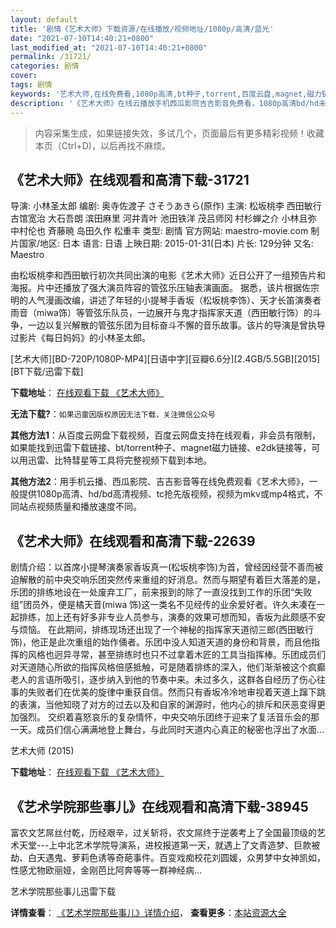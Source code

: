 ```yaml
---
layout: default
title: '剧情《艺术大师》下载资源/在线播放/视频地址/1080p/高清/蓝光'
date: "2021-07-10T14:40:21+0800"
last_modified_at: "2021-07-10T14:40:21+0800"
permalink: /31721/
categories: 剧情
cover:
tags: 剧情
keywords: '艺术大师,在线免费看,1080p高清,bt种子,torrent,百度云盘,magnet,磁力链,迅雷下载资源'
description: '《艺术大师》在线云播放手机西瓜影院吉吉影音免费看，1080p高清bd/hd未删减完整版和tc抢先枪版，mkv/mp4格式，附带bt/torrent种子、magnet/磁力链、百度云盘、网盘资源迅雷下载链接'
---
```


>内容采集生成，如果链接失效，多试几个，页面最后有更多精彩视频！收藏本页（Ctrl+D)，以后再找不麻烦。


## 《艺术大师》在线观看和高清下载-31721

导演: 小林圣太郎 编剧: 奥寺佐渡子 さそうあきら(原作) 主演: 松坂桃李 西田敏行 古馆宽治 大石吾朗 滨田麻里 河井青叶 池田铁洋 茂吕师冈 村杉蝉之介 小林且弥 中村伦也 斉藤暁 岛田久作 松重丰 类型: 剧情 官方网站: maestro-movie.com 制片国家/地区: 日本 语言: 日语 上映日期: 2015-01-31(日本) 片长: 129分钟 又名: Maestro

由松坂桃李和西田敏行初次共同出演的电影《艺术大师》近日公开了一组预告片和海报。片中还播放了强大演员阵容的管弦乐压轴表演画面。 据悉，该片根据佐宗明的人气漫画改编，讲述了年轻的小提琴手香坂（松坂桃李饰）、天才长笛演奏者雨音（miwa饰）等管弦乐队员，一边展开与鬼才指挥家天道（西田敏行饰）的斗争，一边以复兴解散的管弦乐团为目标奋斗不懈的音乐故事。该片的导演是曾执导过影片《每日妈妈》的小林圣太郎。


[艺术大师][BD-720P/1080P-MP4][日语中字][豆瓣6.6分][2.4GB/5.5GB][2015][BT下载/迅雷下载]

**下载地址**： [在线观看下载 《艺术大师》](https://www.btdx8.com/torrent/maestro_2015.html) 


**无法下载?**：`如果迅雷因版权原因无法下载，关注微信公众号 `

**其他方法1**：从百度云网盘下载视频，百度云网盘支持在线观看，非会员有限制，如果能找到迅雷下载链接、bt/torrent种子、magnet磁力链接、e2dk链接等，可以用迅雷、比特彗星等工具将完整视频下载到本地。

**其他方法2**：用手机云播、西瓜影院、吉吉影音等在线免费观看《艺术大师》，一般提供1080p高清、hd/bd高清视频、tc抢先版视频，视频为mkv或mp4格式，不同站点视频质量和播放速度不同。


## 《艺术大师》在线观看和高清下载-22639

剧情介绍：以首席小提琴演奏家香坂真一(松坂桃李饰)为首，曾经因经营不善而被迫解散的前中央交响乐团突然传来重组的好消息。然而与期望有着巨大落差的是，乐团的排练地设在一处废弃工厂，前来报到的除了一直没找到工作的乐团“失败组”团员外，便是橘天音(miwa 饰)这一类名不见经传的业余爱好者。许久未凑在一起排练，加上还有好多非专业人员参与，演奏的效果可想而知，香坂为此颇感不安与烦恼。   在此期间，排练现场还出现了一个神秘的指挥家天道彻三郎(西田敏行饰)，他正是此次重组的始作俑者。乐团中没人知道天道的身份和背景，而且他指挥的风格也迥异寻常，甚至排练时也只不过拿着木匠的工具当指挥棒。乐团成员们对天道随心所欲的指挥风格倍感抵触，可是随着排练的深入，他们渐渐被这个疯癫老人的言语所吸引，逐步纳入到他的节奏中来。未过多久，这群各自经历了伤心往事的失败者们在优美的旋律中重获自信。然而只有香坂冷冷地审视着天道上蹿下跳的表演，当他知晓了对方的过去以及和自家的渊源时，他内心的排斥和厌恶变得更加强烈。   交织着喜怒哀乐的复杂情怀，中央交响乐团终于迎来了复活音乐会的那一天。成员们信心满满地登上舞台，与此同时天道内心真正的秘密也浮出了水面…


艺术大师 (2015)

**下载地址**： [在线观看下载 《艺术大师》](https://www.btbtdy.me/btdy/dy354.html) 


## 《艺术学院那些事儿》在线观看和高清下载-38945

富农文艺屌丝付乾，历经艰辛，过关斩将，农文屌终于逆袭考上了全国最顶级的艺术天堂---上中北艺术学院导演系，进校报道第一天，就遇上了文青造梦、巨款被劫、白天遇鬼、萝莉色诱等奇葩事件。百变戏痴校花刘圆媛，众男梦中女神凯如，性感尤物欧丽娅，金刚芭比阿奔等等一群神经病...


艺术学院那些事儿迅雷下载

**详情查看**： [《艺术学院那些事儿》详情介绍](/movie/38945/)， **查看更多**：[本站资源大全](/movie/t/all/)

